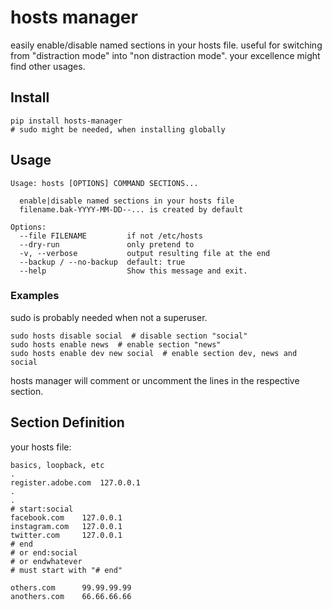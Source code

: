 
# hosts manager

easily enable/disable named sections in your hosts file.
useful for switching from "distraction mode" into "non distraction mode". 
your excellence might find other usages.

## Install

    pip install hosts-manager
    # sudo might be needed, when installing globally

## Usage

```
Usage: hosts [OPTIONS] COMMAND SECTIONS...

  enable|disable named sections in your hosts file  
  filename.bak-YYYY-MM-DD--... is created by default

Options:
  --file FILENAME         if not /etc/hosts
  --dry-run               only pretend to
  -v, --verbose           output resulting file at the end
  --backup / --no-backup  default: true
  --help                  Show this message and exit.
```

### Examples

sudo is probably needed when not a superuser.

```
sudo hosts disable social  # disable section "social" 
sudo hosts enable news  # enable section "news" 
sudo hosts enable dev new social  # enable section dev, news and social
```

hosts manager will comment or uncomment the lines in the respective section.


## Section Definition

your hosts file:

``` 
basics, loopback, etc
.
register.adobe.com  127.0.0.1
.
.
# start:social
facebook.com    127.0.0.1
instagram.com   127.0.0.1
twitter.com     127.0.0.1
# end  
# or end:social
# or endwhatever
# must start with "# end"

others.com      99.99.99.99
anothers.com    66.66.66.66
